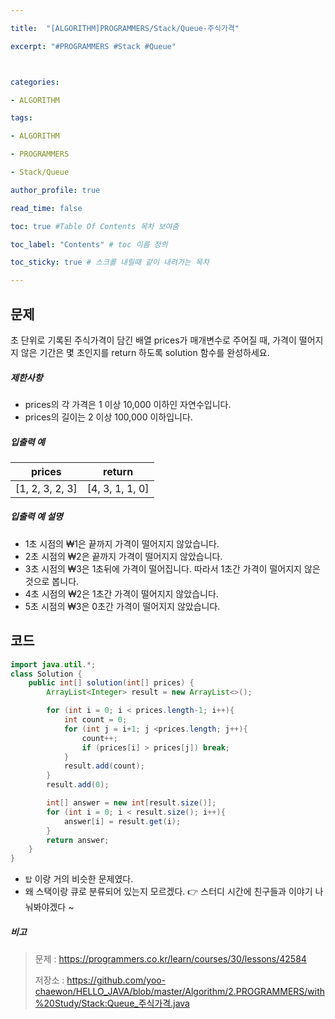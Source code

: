 ```yaml
---

title:  "[ALGORITHM]PROGRAMMERS/Stack/Queue-주식가격"

excerpt: "#PROGRAMMERS #Stack #Queue"



categories:

- ALGORITHM

tags:

- ALGORITHM

- PROGRAMMERS

- Stack/Queue

author_profile: true

read_time: false 

toc: true #Table Of Contents 목차 보여줌

toc_label: "Contents" # toc 이름 정의

toc_sticky: true # 스크롤 내릴때 같이 내려가는 목차

---
```




## 문제

초 단위로 기록된 주식가격이 담긴 배열 prices가 매개변수로 주어질 때, 가격이 떨어지지 않은 기간은 몇 초인지를 return 하도록 solution 함수를 완성하세요.

##### 제한사항

- prices의 각 가격은 1 이상 10,000 이하인 자연수입니다.
- prices의 길이는 2 이상 100,000 이하입니다.

##### 입출력 예

| prices          | return          |
| --------------- | --------------- |
| [1, 2, 3, 2, 3] | [4, 3, 1, 1, 0] |

##### 입출력 예 설명

- 1초 시점의 ₩1은 끝까지 가격이 떨어지지 않았습니다.
- 2초 시점의 ₩2은 끝까지 가격이 떨어지지 않았습니다.
- 3초 시점의 ₩3은 1초뒤에 가격이 떨어집니다. 따라서 1초간 가격이 떨어지지 않은 것으로 봅니다.
- 4초 시점의 ₩2은 1초간 가격이 떨어지지 않았습니다.
- 5초 시점의 ₩3은 0초간 가격이 떨어지지 않았습니다.



## 코드

```java
import java.util.*;
class Solution {
    public int[] solution(int[] prices) {
        ArrayList<Integer> result = new ArrayList<>();

        for (int i = 0; i < prices.length-1; i++){
            int count = 0;
            for (int j = i+1; j <prices.length; j++){
                count++;
                if (prices[i] > prices[j]) break;
            }
            result.add(count);
        }
        result.add(0);

        int[] answer = new int[result.size()];
        for (int i = 0; i < result.size(); i++){
            answer[i] = result.get(i);
        }
        return answer;
    }
}
```

- `탑` 이랑 거의 비슷한 문제였다.
- 왜 스택이랑 큐로 분류되어 있는지 모르겠다. 👉 스터디 시간에 친구들과 이야기 나눠봐야겠다 ~

##### 비고

> 문제 : https://programmers.co.kr/learn/courses/30/lessons/42584
>
> 저장소 : https://github.com/yoo-chaewon/HELLO_JAVA/blob/master/Algorithm/2.PROGRAMMERS/with%20Study/Stack:Queue_주식가격.java
>

